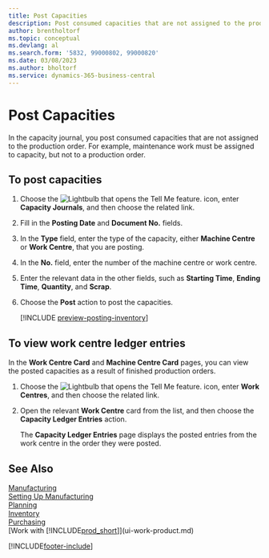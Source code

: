 ```yaml
---
title: Post Capacities
description: Post consumed capacities that are not assigned to the production order in the capacity journal and view posted capacities on the capacity ledger entries page.
author: brentholtorf
ms.topic: conceptual
ms.devlang: al
ms.search.form: '5832, 99000802, 99000820'
ms.date: 03/08/2023
ms.author: bholtorf
ms.service: dynamics-365-business-central
---
```

# Post Capacities

In the capacity journal, you post consumed capacities that are not assigned to the production order. For example, maintenance work must be assigned to capacity, but not to a production order.  

## To post capacities  

1. Choose the ![Lightbulb that opens the Tell Me feature.](media/ui-search/search_small.png "Tell me what you want to do") icon, enter **Capacity Journals**, and then choose the related link.  
2. Fill in the **Posting Date** and **Document No.** fields.  
3. In the **Type** field, enter the type of the capacity, either **Machine Centre** or **Work Centre**, that you are posting.  
4. In the **No.** field, enter the number of the machine centre or work centre.  
5. Enter the relevant data in the other fields, such as **Starting Time**, **Ending Time**, **Quantity**, and **Scrap**.  
6. Choose the **Post** action to post the capacities.  

    [!INCLUDE [preview-posting-inventory](includes/preview-posting-inventory.md)]

## To view work centre ledger entries  

In the **Work Centre Card** and **Machine Centre Card** pages, you can view the posted capacities as a result of finished production orders.    
1. Choose the ![Lightbulb that opens the Tell Me feature.](media/ui-search/search_small.png "Tell me what you want to do") icon, enter **Work Centres**, and then choose the related link.  
2. Open the relevant **Work Centre** card from the list, and then choose the **Capacity Ledger Entries** action.  

    The **Capacity Ledger Entries** page displays the posted entries from the work centre in the order they were posted.   

## See Also  

[Manufacturing](production-manage-manufacturing.md)  
[Setting Up Manufacturing](production-configure-production-processes.md)  
[Planning](production-planning.md)  
[Inventory](inventory-manage-inventory.md)  
[Purchasing](purchasing-manage-purchasing.md)  
[Work with [!INCLUDE[prod_short](includes/prod_short.md)]](ui-work-product.md)


[!INCLUDE[footer-include](includes/footer-banner.md)]